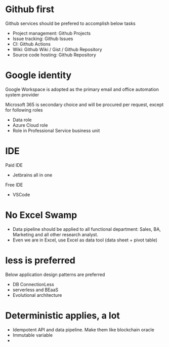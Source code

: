 # Github first
Github services should be prefered to accomplish below tasks
- Project management: Github Projects
- Issue tracking: Github Issues
- CI: Github Actions
- Wiki: Github Wiki / Gist / Github Repository
- Source code hosting: Github Repository

# Google identity
Google Workspace is adopted as the primary email and office automation system provider

Microsoft 365 is secondary choice and will be procured per request, except for following roles
- Data role
- Azure Cloud role
- Role in Professional Service business unit

# IDE
Paid IDE
- Jetbrains all in one

Free IDE
- VSCode

# No Excel Swamp
- Data pipeline should be applied to all functional department: Sales, BA, Marketing and all other research analyst.
- Even we are in Excel, use Excel as data tool (data sheet + pivot table)
# less is preferred
Below application design patterns are preferred
- DB ConnectionLess
- serverless and BEaaS
- Evolutional architecture
# Deterministic applies, a lot
- Idempotent API and data pipeline. Make them like blockchain oracle
- Immutable variable
- 






  

